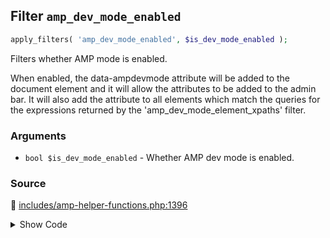 ## Filter `amp_dev_mode_enabled`

```php
apply_filters( 'amp_dev_mode_enabled', $is_dev_mode_enabled );
```

Filters whether AMP mode is enabled.

When enabled, the data-ampdevmode attribute will be added to the document element and it will allow the attributes to be added to the admin bar. It will also add the attribute to all elements which match the queries for the expressions returned by the &#039;amp_dev_mode_element_xpaths&#039; filter.

### Arguments

* `bool $is_dev_mode_enabled` - Whether AMP dev mode is enabled.

### Source

:link: [includes/amp-helper-functions.php:1396](/includes/amp-helper-functions.php#L1396-L1416)

<details>
<summary>Show Code</summary>

```php
return apply_filters(
	'amp_dev_mode_enabled',
	(
		// For the few sites that forcibly show the admin bar even when the user is logged out, only enable dev
		// mode if the user is actually logged in. This prevents the dev mode from being served to crawlers
		// when they index the AMP version. The theme support check disables dev mode in Reader mode.
		( is_admin_bar_showing() && is_user_logged_in() )
		||
		is_customize_preview()
		||
		(
			! is_ssl()
			&&
			function_exists( 'wp_get_environment_type' )
			&&
			'local' === wp_get_environment_type()
			&&
			'localhost' === wp_parse_url( home_url(), PHP_URL_HOST )
		)
	)
);
```

</details>

